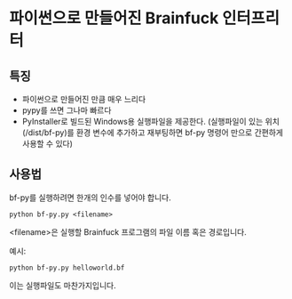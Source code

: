 # 파이썬으로 만들어진 Brainfuck 인터프리터
## 특징
- 파이썬으로 만들어진 만큼 매우 느리다
- pypy를 쓰면 그나마 빠르다
- PyInstaller로 빌드된 Windows용 실행파일을 제공한다. (실행파일이 있는 위치(/dist/bf-py)를 환경 변수에 추가하고 재부팅하면 bf-py 명령어 만으로 간편하게 사용할 수 있다)

## 사용법
bf-py를 실행하려면 한개의 인수를 넣어야 합니다.
```
python bf-py.py <filename>
```
\<filename>은 실행할 Brainfuck 프로그램의 파일 이름 혹은 경로입니다.

예시:
```
python bf-py.py helloworld.bf
```
이는 실행파일도 마찬가지입니다.